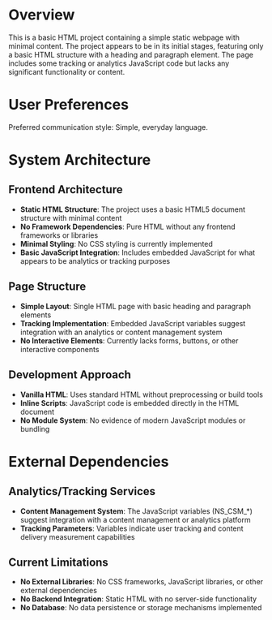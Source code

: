 # Overview

This is a basic HTML project containing a simple static webpage with minimal content. The project appears to be in its initial stages, featuring only a basic HTML structure with a heading and paragraph element. The page includes some tracking or analytics JavaScript code but lacks any significant functionality or content.

# User Preferences

Preferred communication style: Simple, everyday language.

# System Architecture

## Frontend Architecture
- **Static HTML Structure**: The project uses a basic HTML5 document structure with minimal content
- **No Framework Dependencies**: Pure HTML without any frontend frameworks or libraries
- **Minimal Styling**: No CSS styling is currently implemented
- **Basic JavaScript Integration**: Includes embedded JavaScript for what appears to be analytics or tracking purposes

## Page Structure
- **Simple Layout**: Single HTML page with basic heading and paragraph elements
- **Tracking Implementation**: Embedded JavaScript variables suggest integration with an analytics or content management system
- **No Interactive Elements**: Currently lacks forms, buttons, or other interactive components

## Development Approach
- **Vanilla HTML**: Uses standard HTML without preprocessing or build tools
- **Inline Scripts**: JavaScript code is embedded directly in the HTML document
- **No Module System**: No evidence of modern JavaScript modules or bundling

# External Dependencies

## Analytics/Tracking Services
- **Content Management System**: The JavaScript variables (NS_CSM_*) suggest integration with a content management or analytics platform
- **Tracking Parameters**: Variables indicate user tracking and content delivery measurement capabilities

## Current Limitations
- **No External Libraries**: No CSS frameworks, JavaScript libraries, or other external dependencies
- **No Backend Integration**: Static HTML with no server-side functionality
- **No Database**: No data persistence or storage mechanisms implemented